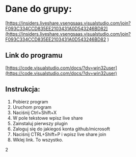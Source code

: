 # Dane do grupy:
[https://insiders.liveshare.vsengsaas.visualstudio.com/join?F093C334CCD835EE2103431A0D543246BD82](https://insiders.liveshare.vsengsaas.visualstudio.com/join?F093C334CCD835EE2103431A0D543246BD82
)

## Link do programu
[https://code.visualstudio.com/docs/?dv=win32user](https://code.visualstudio.com/docs/?dv=win32user)

## Instrukcja:
1. Pobierz program
2. Uruchom program
3. Naciśnij Ctrl+Shift+X
4. W pole tekstowe wpisz live share
5. Zainstaluj pierwszy plugin
6. Zaloguj się do jakiegoś konta github/microsoft
7. Naciśnij CTRL+Shift+P i wpisz live share join
8. Wklej link. To wszystko.

2
